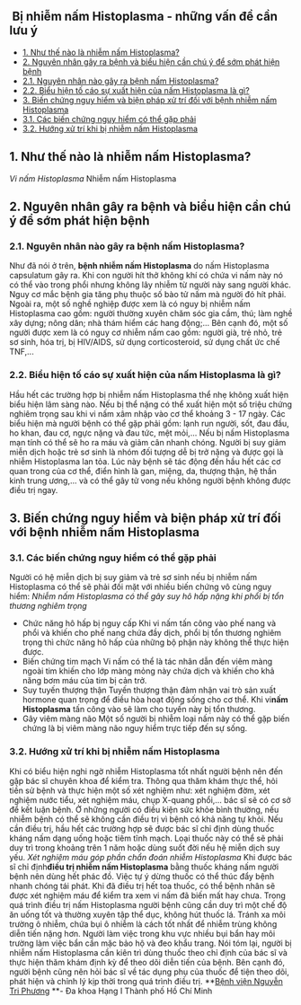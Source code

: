 ## ️ Bị nhiễm nấm Histoplasma - những vấn đề cần lưu ý

  * [1. Như thế nào là nhiễm nấm Histoplasma?](https://bvnguyentriphuong.com.vn/benh-truyen-nhiem/bi-nhiem-nam-histoplasma-nhung-van-de-can-luu-y#1-nh-th-no-l-nhim-nm-histoplasma)
  * [2. Nguyên nhân gây ra bệnh và biểu hiện cần chú ý để sớm phát hiện bệnh](https://bvnguyentriphuong.com.vn/benh-truyen-nhiem/bi-nhiem-nam-histoplasma-nhung-van-de-can-luu-y#2-nguyn-nhn-gy-ra-bnh-v-biu-hin-cn-ch-sm-pht-hin-bnh)
  * [2.1. Nguyên nhân nào gây ra bệnh nấm Histoplasma?](https://bvnguyentriphuong.com.vn/benh-truyen-nhiem/bi-nhiem-nam-histoplasma-nhung-van-de-can-luu-y#21-nguyn-nhn-no-gy-ra-bnh-nm-histoplasma)
  * [2.2. Biểu hiện tố cáo sự xuất hiện của nấm Histoplasma là gì?](https://bvnguyentriphuong.com.vn/benh-truyen-nhiem/bi-nhiem-nam-histoplasma-nhung-van-de-can-luu-y#22-biu-hin-t-co-s-xut-hin-ca-nm-histoplasma-l-g)
  * [3. Biến chứng nguy hiểm và biện pháp xử trí đối với bệnh nhiễm nấm Histoplasma](https://bvnguyentriphuong.com.vn/benh-truyen-nhiem/bi-nhiem-nam-histoplasma-nhung-van-de-can-luu-y#3-bin-chng-nguy-him-v-bin-php-x-tr-i-vi-bnh-nhim-nm-histoplasma)
  * [3.1. Các biến chứng nguy hiểm có thể gặp phải](https://bvnguyentriphuong.com.vn/benh-truyen-nhiem/bi-nhiem-nam-histoplasma-nhung-van-de-can-luu-y#31-cc-bin-chng-nguy-him-c-th-gp-phi)
  * [3.2. Hướng xử trí khi bị nhiễm nấm Histoplasma](https://bvnguyentriphuong.com.vn/benh-truyen-nhiem/bi-nhiem-nam-histoplasma-nhung-van-de-can-luu-y#32-hng-x-tr-khi-b-nhim-nm-histoplasma)


## **1. Như thế nào là nhiễm nấm Histoplasma?**
_Vi nấm Histoplasma_
Nhiễm nấm Histoplasma
## **2. Nguyên nhân gây ra bệnh và biểu hiện cần chú ý để sớm phát hiện bệnh**
### **2.1. Nguyên nhân nào gây ra bệnh nấm Histoplasma?**
Như đã nói ở trên, **bệnh nhiễm nấm Histoplasma** do nấm Histoplasma capsulatum gây ra. Khi con người hít thở không khí có chứa vi nấm này nó có thể vào trong phổi nhưng không lây nhiễm từ người này sang người khác.
Nguy cơ mắc bệnh gia tăng phụ thuộc số bào tử nấm mà người đó hít phải. Ngoài ra, một số nghề nghiệp được xem là có nguy bị nhiễm nấm Histoplasma cao gồm: người thường xuyên chăm sóc gia cầm, thú; làm nghề xây dựng; nông dân; nhà thám hiểm các hang động;... Bên cạnh đó, một số người được xem là có nguy cơ nhiễm nấm cao gồm: người già, trẻ nhỏ, trẻ sơ sinh, hóa trị, bị HIV/AIDS, sử dụng corticosteroid, sử dụng chất ức chế TNF,...
### **2.2. Biểu hiện tố cáo sự xuất hiện của nấm Histoplasma là gì?**
Hầu hết các trường hợp bị nhiễm nấm Histoplasma thể nhẹ không xuất hiện biểu hiện lâm sàng nào. Nếu bị thể nặng có thể xuất hiện một số triệu chứng nghiêm trọng sau khi vi nấm xâm nhập vào cơ thể khoảng 3 - 17 ngày. Các biểu hiện mà người bệnh có thể gặp phải gồm: lạnh run người, sốt, đau đầu, ho khan, đau cơ, ngực nặng và đau tức, mệt mỏi,... Nếu bị nấm Histoplasma mạn tính có thể sẽ ho ra máu và giảm cân nhanh chóng.
Người bị suy giảm miễn dịch hoặc trẻ sơ sinh là nhóm đối tượng dễ bị trở nặng và được gọi là nhiễm Histoplasma lan tỏa. Lúc này bệnh sẽ tác động đến hầu hết các cơ quan trong của cơ thể, điển hình là gan, miệng, da, thượng thận, hệ thần kinh trung ương,... và có thể gây tử vong nếu không người bệnh không được điều trị ngay.
## **3. Biến chứng nguy hiểm và biện pháp xử trí đối với bệnh nhiễm nấm Histoplasma**
### **3.1. Các biến chứng nguy hiểm có thể gặp phải**
Người có hệ miễn dịch bị suy giảm và trẻ sơ sinh nếu bị nhiễm nấm Histoplasma có thể sẽ phải đối mặt với nhiều biến chứng vô cùng nguy hiểm:
_Nhiễm nấm Histoplasma có thể gây suy hô hấp nặng khi phổi bị tổn thương nghiêm trọng_
- Chức năng hô hấp bị nguy cấp
Khi vi nấm tấn công vào phế nang và phổi và khiến cho phế nang chứa đầy dịch, phổi bị tổn thương nghiêm trọng thì chức năng hô hấp của những bộ phận này không thể thực hiện được.
- Biến chứng tim mạch
Vi nấm có thể là tác nhân dẫn đến viêm màng ngoài tim khiến cho lớp màng mỏng này chứa dịch và khiến cho khả năng bơm máu của tim bị cản trở.
- Suy tuyến thượng thận
Tuyến thượng thận đảm nhận vai trò sản xuất hormone quan trọng để điều hòa hoạt động sống cho cơ thể. Khi vi**nấm Histoplasma** tấn công vào sẽ làm cho tuyến này bị tổn thương.
- Gây viêm màng não
Một số người bị nhiễm loại nấm này có thể gặp biến chứng là bị viêm màng não nguy hiểm trực tiếp đến sự sống.
### **3.2. Hướng xử trí khi bị nhiễm nấm Histoplasma**
Khi có biểu hiện nghi ngờ nhiễm Histoplasma tốt nhất người bệnh nên đến gặp bác sĩ chuyên khoa để kiểm tra. Thông qua thăm khám thực thể, hỏi tiền sử bệnh và thực hiện một số xét nghiệm như: xét nghiệm đờm, xét nghiệm nước tiểu, xét nghiệm máu, chụp X-quang phổi,... bác sĩ sẽ có cơ sở để kết luận bệnh.
Ở những người có điều kiện sức khỏe bình thường, nếu nhiễm bệnh có thể sẽ không cần điều trị vì bệnh có khả năng tự khỏi. Nếu cần điều trị, hầu hết các trường hợp sẽ được bác sĩ chỉ định dùng thuốc kháng nấm dạng uống hoặc tiêm tĩnh mạch. Loại thuốc này có thể sẽ phải duy trì trong khoảng trên 1 năm hoặc dùng suốt đời nếu hệ miễn dịch suy yếu.
_Xét nghiệm máu góp phần chẩn đoán nhiễm Histoplasma_
Khi được bác sĩ chỉ định**điều trị nhiễm nấm Histoplasma** bằng thuốc kháng nấm người bệnh nên dùng hết phác đồ. Việc tự ý dừng thuốc có thể thúc đẩy bệnh nhanh chóng tái phát. Khi đã điều trị hết toa thuốc, có thể bệnh nhân sẽ được xét nghiệm máu để kiểm tra xem vi nấm đã biến mất hay chưa.
Trong quá trình điều trị nấm Histoplasma người bệnh cũng cần duy trì một chế độ ăn uống tốt và thường xuyên tập thể dục, không hút thuốc lá. Tránh xa môi trường ô nhiễm, chứa bụi ô nhiễm là cách tốt nhất để nhiễm trùng không diễn tiến nặng hơn. Người làm việc trong khu vực nhiều bụi bẩn hay môi trường làm việc bẩn cần mặc bảo hộ và đeo khẩu trang.
Nói tóm lại, người bị nhiễm nấm Histoplasma cần kiên trì dùng thuốc theo chỉ định của bác sĩ và thực hiện thăm khám định kỳ để theo dõi diễn tiến của bệnh. Bên cạnh đó, người bệnh cũng nên hỏi bác sĩ về tác dụng phụ của thuốc để tiện theo dõi, phát hiện và chỉnh lý kịp thời trong quá trình điều trị. 
**[Bệnh viện Nguyễn Tri Phương](https://bvnguyentriphuong.com.vn/) **- Đa khoa Hạng I Thành phố Hồ Chí Minh
